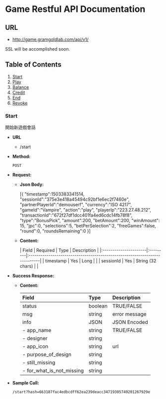 # Game Restful API Documentation

## URL

  * http://game.gramgoldlab.com/api/v1/

SSL will be accomplished soon.

## Table of Contents

1. [Start](#start)
1. [Play](#play)
1. [Balance](#balance)
1. [Credit](#credit)
1. [End](#end)
1. [Revoke](#revoke)


### Start

開始新遊戲會話

* **URL**

  * /start

* **Method:**

  `POST`
  
* **Request:**

  * **Json Body:** 
 
    [{ 
    "timestamp":1503383341514,
    "sessionId":"375e3e418a45494c92bf1e6ec2f7460e", 
    "partnerPlayerId":"demouserf",
    "currency":"ISO 4217",
    "gameId":"Vampire",
    "action":"play",
    "playerIp":"223.27.48.212",
    "transactionId":"672f27df1dcc401fa4ed6cdc14fb78f8",
    "type":"BonusPick",
    "amount":200,
    "betAmount":200,
    "winAmount": 15,
    "jpc":0,
    "selections":5,
    "betPerSelection":2,
    "freeGames":false, 
    "round":0,
    "roundsRemaining":0
    }]

 
  * **Content:**

    | Field                 | Required | Type     | Description                                                      |
    |:----------------------|:---------|:----------------------------------------------------------------------------|
    | timestamp             | Yes      | Long     |                                                                  |
    | sessionId             | Yes      | String (32 chars)     |                                                     |
   
   

* **Success Response:**

  * **Content:**

    | Field                 | Type     | Description                                                                 |
    |:----------------------|:---------|:----------------------------------------------------------------------------|
    | status                | boolean  | TRUE/FALSE                                                                  |
    | msg                   | string   | error message                                                               |
    | info                  | JSON     | JSON Encoded                                                                |
    | - app_name                | string  | TRUE/FALSE                                                               |
    | - designer                | string   |                                                                         |
    | - app_icon                | string   | url                                                                     |
    | - purpose_of_design       | string   |                                                                         |
    | - still_missing           | string   |                                                                         |
    | - for_what_is_not_missing | string   |                                                                         |
   

* **Sample Call:**

  ```
  /start?hash=663187fac4edbcdff62ea239deacc34719305749201267929e
  
  ```
 
